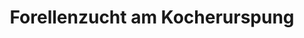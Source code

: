 ---
title: "Forellenzucht am Kocherurspung"
url: /oberkochen/forellenzucht-am-kocherurspung/
shop: Fisch
---
